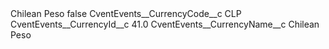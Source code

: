 <?xml version="1.0" encoding="UTF-8"?>
<CustomMetadata xmlns="http://soap.sforce.com/2006/04/metadata" xmlns:xsi="http://www.w3.org/2001/XMLSchema-instance" xmlns:xsd="http://www.w3.org/2001/XMLSchema">
    <label>Chilean Peso</label>
    <protected>false</protected>
    <values>
        <field>CventEvents__CurrencyCode__c</field>
        <value xsi:type="xsd:string">CLP</value>
    </values>
    <values>
        <field>CventEvents__CurrencyId__c</field>
        <value xsi:type="xsd:double">41.0</value>
    </values>
    <values>
        <field>CventEvents__CurrencyName__c</field>
        <value xsi:type="xsd:string">Chilean Peso</value>
    </values>
</CustomMetadata>
